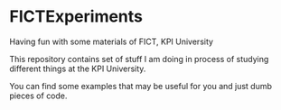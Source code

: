 # FICTExperiments
Having fun with some materials of FICT, KPI University

This repository contains set of stuff I am doing in process of studying different things at the KPI University.

You can find some examples that may be useful for you and just dumb pieces of code.
